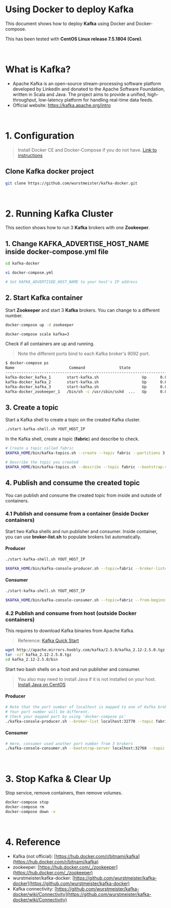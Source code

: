 # Using Docker to deploy Kafka
This document shows how to deploy **Kafka** using Docker and Docker-compose.

This has been tested with **CentOS Linux release 7.5.1804 (Core)**. 

&nbsp;

# What is Kafka?
- Apache Kafka is an open-source stream-processing software platform developed by LinkedIn and donated to the Apache Software Foundation, written in Scala and Java. The project aims to provide a unified, high-throughput, low-latency platform for handling real-time data feeds.
- Official website: https://kafka.apache.org/intro

&nbsp;

# 1. Configuration

> Install Docker CE and Docker-Compose if you do not have. [Link to instructions](/README.md)

## Clone Kafka docker project

```bash
git clone https://github.com/wurstmeister/kafka-docker.git
```

&nbsp;

# 2. Running Kafka Cluster

This section shows how to run 3 **Kafka** brokers with one **Zookeeper**.

## 1. Change KAFKA_ADVERTISE_HOST_NAME inside **docker-compose.yml** file

```bash
cd kafka-docker

vi docker-compose.yml

# Set KAFKA_ADVERTISED_HOST_NAME to your host's IP address
```

## 2. Start Kafka container

Start **Zookeeper** and start 3 **Kafka** brokers. You can change to a different number.

```bash
docker-compose up -d zookeeper

docker-compose scale kafka=3
```

Check if all containers are up and running. 

> Note the different ports bind to each Kafka broker's 9092 port.

```bash
$ docker-compose ps
Name                        Command               State                         Ports
-------------------------------------------------------------------------------------------
kafka-docker_kafka_1       start-kafka.sh                   Up      0.0.0.0:32770->9092/tcp
kafka-docker_kafka_2       start-kafka.sh                   Up      0.0.0.0:32768->9092/tcp
kafka-docker_kafka_3       start-kafka.sh                   Up      0.0.0.0:32769->9092/tcp
kafka-docker_zookeeper_1   /bin/sh -c /usr/sbin/sshd  ...   Up      0.0.0.0:2181->2181/tcp, 22/tcp, 2888/tcp, 3888/tcp
```

## 3. Create a topic

Start a Kafka shell to create a topic on the created Kafka cluster. 

```bash
./start-kafka-shell.sh YOUT_HOST_IP
```

In the Kafka shell, create a topic (**fabric**) and describe to check.

```bash
# Create a topic called fabric
$KAFKA_HOME/bin/kafka-topics.sh --create --topic fabric --partitions 3 --replication-factor 2 --bootstrap-server `broker-list.sh`

# Describe the topic you created
$KAFKA_HOME/bin/kafka-topics.sh --describe --topic fabric --bootstrap-server `broker-list.sh`
```

## 4. Publish and consume the created topic

You can publish and consume the created topic from inside and outside of containers.

### 4.1 Publish and consume from a container (inside Docker containers)

Start two Kafka shells and run publisher and consumer. Inside container, you can use **broker-list.sh** to populate brokers list automatically.

#### Producer

```bash
./start-kafka-shell.sh YOUT_HOST_IP

$KAFKA_HOME/bin/kafka-console-producer.sh --topic=fabric --broker-list=`broker-list.sh`
```

#### Consumer

```bash
./start-kafka-shell.sh YOUT_HOST_IP

$KAFKA_HOME/bin/kafka-console-consumer.sh --topic=fabric --from-beginning --bootstrap-server `broker-list.sh`
```

### 4.2 Publish and consume from host (outside Docker containers)

This requires to download Kafka binaries from Apache Kafka. 

> Reference: [Kafka Quick Start](https://kafka.apache.org/quickstart)


```bash
wget http://apache.mirrors.hoobly.com/kafka/2.5.0/kafka_2.12-2.5.0.tgz
tar -xzf kafka_2.12-2.5.0.tgz
cd kafka_2.12-2.5.0/bin
```

Start two bash shells on a host and run publisher and consumer. 

> You also may need to install Java if it is not installed on your host. [Install Java on CentOS](https://www.digitalocean.com/community/tutorials/how-to-install-java-on-centos-and-fedora)

#### Producer

```bash
# Note that the port number of localhost is mapped to one of Kafka broker
# Your port number will be different. 
# Check your mapped port by using 'docker-compose ps'
./kafka-console-producer.sh --broker-list localhost:32770 --topic fabric
```

#### Consumer

```bash
# Here, consumer used another port number from 3 brokers
./kafka-console-consumer.sh --bootstrap-server localhost:32768 --topic fabric --from-beginning
```

&nbsp;

# 3. Stop Kafka & Clear Up

Stop service, remove containers, then remove volumes. 

```bash
docker-compose stop
docker-compose rm
docker-compose down -v
```

&nbsp;

# 4. Reference

- Kafka (not official): [https://hub.docker.com/r/bitnami/kafka](https://hub.docker.com/r/bitnami/kafka)
- zookeeper: [https://hub.docker.com/_/zookeeper](https://hub.docker.com/_/zookeeper)
- wurstmeister/kafka-docker: [https://github.com/wurstmeister/kafka-docker](https://github.com/wurstmeister/kafka-docker)
- Kafka connectivity: [https://github.com/wurstmeister/kafka-docker/wiki/Connectivity](https://github.com/wurstmeister/kafka-docker/wiki/Connectivity)

